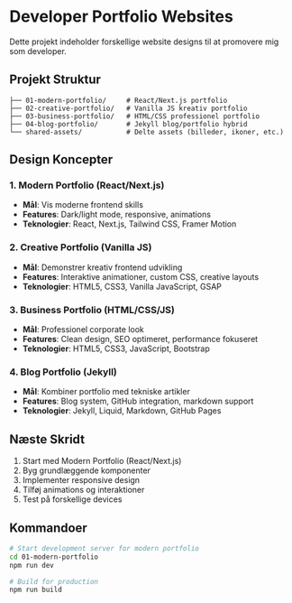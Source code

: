 # Developer Portfolio Websites

Dette projekt indeholder forskellige website designs til at promovere mig som developer.

## Projekt Struktur

```
├── 01-modern-portfolio/     # React/Next.js portfolio
├── 02-creative-portfolio/   # Vanilla JS kreativ portfolio  
├── 03-business-portfolio/   # HTML/CSS professionel portfolio
├── 04-blog-portfolio/       # Jekyll blog/portfolio hybrid
└── shared-assets/           # Delte assets (billeder, ikoner, etc.)
```

## Design Koncepter

### 1. Modern Portfolio (React/Next.js)
- **Mål**: Vis moderne frontend skills
- **Features**: Dark/light mode, responsive, animations
- **Teknologier**: React, Next.js, Tailwind CSS, Framer Motion

### 2. Creative Portfolio (Vanilla JS)
- **Mål**: Demonstrer kreativ frontend udvikling
- **Features**: Interaktive animationer, custom CSS, creative layouts
- **Teknologier**: HTML5, CSS3, Vanilla JavaScript, GSAP

### 3. Business Portfolio (HTML/CSS/JS)
- **Mål**: Professionel corporate look
- **Features**: Clean design, SEO optimeret, performance fokuseret
- **Teknologier**: HTML5, CSS3, JavaScript, Bootstrap

### 4. Blog Portfolio (Jekyll)
- **Mål**: Kombiner portfolio med tekniske artikler
- **Features**: Blog system, GitHub integration, markdown support
- **Teknologier**: Jekyll, Liquid, Markdown, GitHub Pages

## Næste Skridt

1. Start med Modern Portfolio (React/Next.js)
2. Byg grundlæggende komponenter
3. Implementer responsive design
4. Tilføj animations og interaktioner
5. Test på forskellige devices

## Kommandoer

```bash
# Start development server for modern portfolio
cd 01-modern-portfolio
npm run dev

# Build for production
npm run build
```
